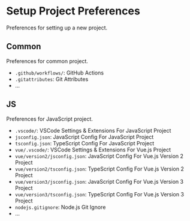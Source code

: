 # Setup Project Preferences

Preferences for setting up a new project.

## Common

Preferences for common project.

- `.github/workflows/`: GitHub Actions
- `.gitattributes`: Git Attributes
- ...

## JS

Preferences for JavaScript project.

- `.vscode/`: VSCode Settings & Extensions For JavaScript Project
- `jsconfig.json`: JavaScript Config For JavaScript Project
- `tsconfig.json`: TypeScript Config For JavaScript Project
- `vue/.vscode/`: VSCode Settings & Extensions For Vue.js Project
- `vue/version2/jsconfig.json`: JavaScript Config For Vue.js Version 2 Project
- `vue/version2/tsconfig.json`: TypeScript Config For Vue.js Version 2 Project
- `vue/version3/jsconfig.json`: JavaScript Config For Vue.js Version 3 Project
- `vue/version3/tsconfig.json`: TypeScript Config For Vue.js Version 3 Project
- `nodejs.gitignore`: Node.js Git Ignore
- ...
